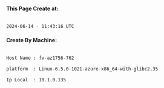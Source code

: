 
   
#### This Page Create at:

```bash

2024-06-14 - 11:43:16 UTC

```

#### Create By Machine:

```bash

Host Name : fv-az1756-762

platform  : Linux-6.5.0-1021-azure-x86_64-with-glibc2.35

Ip Local  : 10.1.0.135

```

